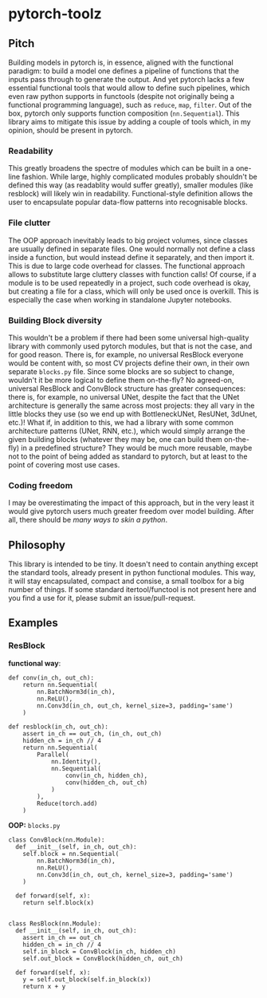 # pytorch-toolz
## Pitch
Building models in pytorch is, in essence, aligned with the functional paradigm: to build a model one defines a pipeline of functions that the inputs pass through to generate the output. And yet pytorch lacks a few essential functional tools that would allow to define such pipelines, which even raw python supports in functools (despite not originally being a functional programming language), such as `reduce`, `map`, `filter`. Out of the box, pytorch only supports function composition (`nn.Sequential`). This library aims to mitigate this issue by adding a couple of tools which, in my opinion, should be present in pytorch. 

### Readability
This greatly broadens the spectre of modules which can be built in a one-line fashion. While large, highly complicated modules probably shouldn't be defined this way (as readablity would suffer greatly), smaller modules (like resblock) will likely win in readability. Functional-style definition allows the user to encapsulate popular data-flow patterns into recognisable blocks.

### File clutter
The OOP approach inevitably leads to big project volumes, since classes are usually defined in separate files. One would normally not define a class inside a function, but would instead define it separately, and then import it. This is due to large code overhead for classes. The functional approach allows to substitute large cluttery classes with function calls! Of course, if a module is to be used repeatedly in a project, such code overhead is okay, but creating a file for a class, which will only be used once is overkill. This is especially the case when working in standalone Jupyter notebooks.

### Building Block diversity
This wouldn't be a problem if there had been some universal high-quality library with commonly used pytorch modules, but that is not the case, and for good reason. There is, for example, no universal ResBlock everyone would be content with, so most CV projects define their own, in their own separate `blocks.py` file. Since some blocks are so subject to change, wouldn't it be more logical to define them on-the-fly? No agreed-on, universal ResBlock and ConvBlock structure has greater consequences: there is, for example, no universal UNet, despite the fact that the UNet architecture is generally the same across most projects: they all vary in the little blocks they use (so we end up with BottleneckUNet, ResUNet, 3dUnet, etc.)! What if, in addition to this, we had a library with some common architecture patterns (UNet, RNN, etc.), which would simply arrange the given building blocks (whatever they may be, one can build them on-the-fly) in a predefined structure? They would be much more reusable, maybe not to the point of being added as standard to pytorch, but at least to the point of covering most use cases.

### Coding freedom
I may be overestimating the impact of this approach, but in the very least it would give pytorch users much greater freedom over model building. After all, there should be *many ways to skin a python*.

## Philosophy
This library is intended to be tiny. It doesn't need to contain anything except the standard tools, already present in python functional modules. This way, it will stay encapsulated, compact and consise, a small toolbox for a big number of things. If some standard itertool/functool is not present here and you find a use for it, please submit an issue/pull-request.

## Examples
### ResBlock
**functional way**:
```
def conv(in_ch, out_ch):
    return nn.Sequential(
        nn.BatchNorm3d(in_ch),
        nn.ReLU(),
        nn.Conv3d(in_ch, out_ch, kernel_size=3, padding='same')
    )

def resblock(in_ch, out_ch):
    assert in_ch == out_ch, (in_ch, out_ch)
    hidden_ch = in_ch // 4
    return nn.Sequential(
        Parallel(
            nn.Identity(),
            nn.Sequential(
                conv(in_ch, hidden_ch),
                conv(hidden_ch, out_ch)
            )
        ),
        Reduce(torch.add)
    )
```

**OOP:**
`blocks.py`
```
class ConvBlock(nn.Module):
  def __init__(self, in_ch, out_ch):
    self.block = nn.Sequential(
        nn.BatchNorm3d(in_ch),
        nn.ReLU(),
        nn.Conv3d(in_ch, out_ch, kernel_size=3, padding='same')
    )
   
  def forward(self, x):
    return self.block(x)
    
   
class ResBlock(nn.Module):
  def __init__(self, in_ch, out_ch):
    assert in_ch == out_ch
    hidden_ch = in_ch // 4
    self.in_block = ConvBlock(in_ch, hidden_ch)
    self.out_block = ConvBlock(hidden_ch, out_ch)
    
  def forward(self, x):
    y = self.out_block(self.in_block(x))
    return x + y
```

